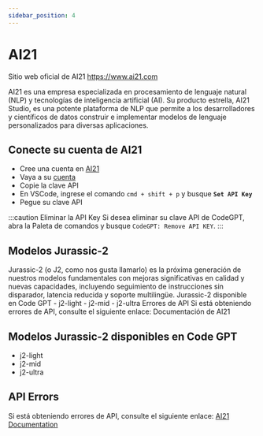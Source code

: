 ```yaml
---
sidebar_position: 4
---
```


# AI21
Sitio web oficial de AI21 https://www.ai21.com

AI21 es una empresa especializada en procesamiento de lenguaje natural (NLP) y tecnologías de inteligencia artificial (AI). Su producto estrella, AI21 Studio, es una potente plataforma de NLP que permite a los desarrolladores y científicos de datos construir e implementar modelos de lenguaje personalizados para diversas aplicaciones.

## Conecte su cuenta de AI21
- Cree una cuenta en [AI21](https://www.ai21.com/) 
- Vaya a su [cuenta](https://studio.ai21.com/account/account)
- Copie la clave API
- En VSCode, ingrese el comando ```cmd + shift + p``` y busque **`Set API Key`**
- Pegue su clave API

:::caution Eliminar la API Key 
Si desea eliminar su clave API de CodeGPT, abra la Paleta de comandos y busque `CodeGPT: Remove API KEY`.
::: 

## Modelos Jurassic-2 
Jurassic-2 (o J2, como nos gusta llamarlo) es la próxima generación de nuestros modelos fundamentales con mejoras significativas en calidad y nuevas capacidades, incluyendo seguimiento de instrucciones sin disparador, latencia reducida y soporte multilingüe. Jurassic-2 disponible en Code GPT - j2-light - j2-mid - j2-ultra Errores de API Si está obteniendo errores de API, consulte el siguiente enlace: Documentación de AI21

## Modelos Jurassic-2 disponibles en Code GPT
- j2-light
- j2-mid
- j2-ultra

## API Errors
Si está obteniendo errores de API, consulte el siguiente enlace: [AI21 Documentation](https://docs.ai21.com/reference/j2-complete-api-ref)